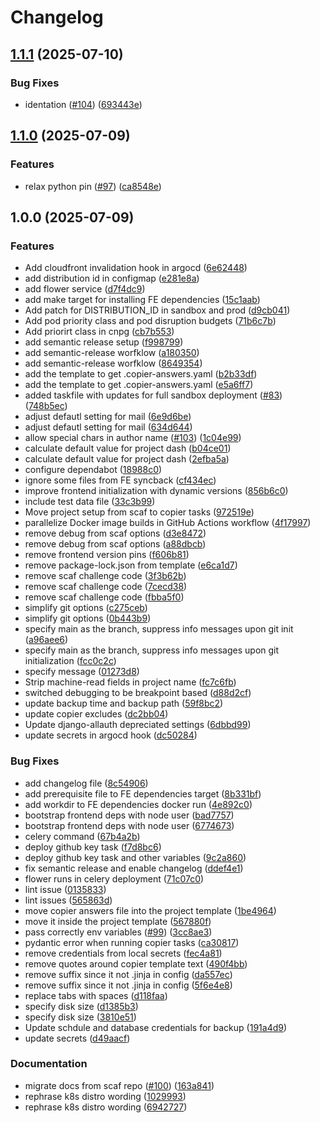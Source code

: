 # Changelog

## [1.1.1](https://github.com/sixfeetup/scaf-fullstack-template/compare/v1.1.0...v1.1.1) (2025-07-10)

### Bug Fixes

* identation ([#104](https://github.com/sixfeetup/scaf-fullstack-template/issues/104)) ([693443e](https://github.com/sixfeetup/scaf-fullstack-template/commit/693443ed01d3d470ac2d2ef6dd1eda3c27f4e730))

## [1.1.0](https://github.com/sixfeetup/scaf-fullstack-template/compare/v1.0.0...v1.1.0) (2025-07-09)

### Features

* relax python pin ([#97](https://github.com/sixfeetup/scaf-fullstack-template/issues/97)) ([ca8548e](https://github.com/sixfeetup/scaf-fullstack-template/commit/ca8548e05d87e70a4c6138735ba8decdf7468f81))

## 1.0.0 (2025-07-09)

### Features

* Add cloudfront invalidation hook in argocd ([6e62448](https://github.com/sixfeetup/scaf-fullstack-template/commit/6e624485400e5289d9460dee39a1adab72585c46))
* add distribution id in configmap ([e281e8a](https://github.com/sixfeetup/scaf-fullstack-template/commit/e281e8abeea2399ee62069ea5ac9a1ce8b2c4463))
* add flower service ([d7f4dc9](https://github.com/sixfeetup/scaf-fullstack-template/commit/d7f4dc977716e27bd2a536fef2f4e08bdea51f01))
* add make target for installing FE dependencies ([15c1aab](https://github.com/sixfeetup/scaf-fullstack-template/commit/15c1aabca6cc9ffc9df12a92c96ead425ea558bf))
* Add patch for DISTRIBUTION_ID in sandbox and prod ([d9cb041](https://github.com/sixfeetup/scaf-fullstack-template/commit/d9cb0418e11f213bd65a7b738780c9d19d71cf95))
* Add pod priority class and pod disruption budgets ([71b6c7b](https://github.com/sixfeetup/scaf-fullstack-template/commit/71b6c7b44306215bf6f601e0ed3939659148b234))
* Add priorirt class in cnpg ([cb7b553](https://github.com/sixfeetup/scaf-fullstack-template/commit/cb7b5538bd56e6c96c3bb6cdb1aa7b69f1883649))
* add semantic release setup ([f998799](https://github.com/sixfeetup/scaf-fullstack-template/commit/f998799d336884a026bf871fb4e7b1e29d112aff))
* add semantic-release worfklow ([a180350](https://github.com/sixfeetup/scaf-fullstack-template/commit/a180350394345b67b75cab648ecc670d4660af06))
* add semantic-release worfklow ([8649354](https://github.com/sixfeetup/scaf-fullstack-template/commit/8649354848fde6b0ba01c606426da7dc9822f309))
* add the template to get .copier-answers.yaml ([b2b33df](https://github.com/sixfeetup/scaf-fullstack-template/commit/b2b33dfb3766aa657b1fbd172a52ad83062f5ead))
* add the template to get .copier-answers.yaml ([e5a6ff7](https://github.com/sixfeetup/scaf-fullstack-template/commit/e5a6ff7519e18062e74759321dfe114793f03041))
* added taskfile with updates for full sandbox deployment ([#83](https://github.com/sixfeetup/scaf-fullstack-template/issues/83)) ([748b5ec](https://github.com/sixfeetup/scaf-fullstack-template/commit/748b5ec18d006f1e146f25d9d9216e8223415cab))
* adjust defautl setting for mail ([6e9d6be](https://github.com/sixfeetup/scaf-fullstack-template/commit/6e9d6be101872ddf1b4dbfe22bb677edfb439d5d))
* adjust defautl setting for mail ([634d644](https://github.com/sixfeetup/scaf-fullstack-template/commit/634d644c2c5250757ba9b32164d456edd4cd6111))
* allow special chars in author name ([#103](https://github.com/sixfeetup/scaf-fullstack-template/issues/103)) ([1c04e99](https://github.com/sixfeetup/scaf-fullstack-template/commit/1c04e99501085c7c13a9ac77ab2c1e168ecc6e13))
* calculate default value for project dash ([b04ce01](https://github.com/sixfeetup/scaf-fullstack-template/commit/b04ce016206fb9ea97cc1d8b8dc7eeefd3878609))
* calculate default value for project dash ([2efba5a](https://github.com/sixfeetup/scaf-fullstack-template/commit/2efba5a06805bd2013b650fe010a926132809211))
* configure dependabot ([18988c0](https://github.com/sixfeetup/scaf-fullstack-template/commit/18988c0cf4964e0fcc22a0eb6a7fd7751bf1fdb6))
* ignore some files from FE syncback ([cf434ec](https://github.com/sixfeetup/scaf-fullstack-template/commit/cf434ec3f3ce970d6a744773a956514fc0df3b7e))
* improve frontend initialization with dynamic versions ([856b6c0](https://github.com/sixfeetup/scaf-fullstack-template/commit/856b6c087599912ab33e0012216036ab920f61f7))
* include test data file ([33c3b99](https://github.com/sixfeetup/scaf-fullstack-template/commit/33c3b99b37afb15e9a0eac324874d511a78b60eb))
* Move project setup from scaf to copier tasks ([972519e](https://github.com/sixfeetup/scaf-fullstack-template/commit/972519e1efc2fb0c4515041dd2b6a7bc69066ace))
* parallelize Docker image builds in GitHub Actions workflow ([4f17997](https://github.com/sixfeetup/scaf-fullstack-template/commit/4f17997bef35d2dbc44dfafce2a61b2c55922cb2))
* remove debug from scaf options ([d3e8472](https://github.com/sixfeetup/scaf-fullstack-template/commit/d3e8472373cc1804875ee0a458ab747879ca0fc9))
* remove debug from scaf options ([a88dbcb](https://github.com/sixfeetup/scaf-fullstack-template/commit/a88dbcb7ddd5a9d33825074dc1920fb3f944a90b))
* remove frontend version pins ([f606b81](https://github.com/sixfeetup/scaf-fullstack-template/commit/f606b818c509af5e3ed4cf8910518d543be7901f))
* remove package-lock.json from template ([e6ca1d7](https://github.com/sixfeetup/scaf-fullstack-template/commit/e6ca1d7140e2fdb6d3ef4373783f74fde88cdcf8))
* remove scaf challenge code ([3f3b62b](https://github.com/sixfeetup/scaf-fullstack-template/commit/3f3b62be9f87272e1e1ac34a6260838549db26f8))
* remove scaf challenge code ([7cecd38](https://github.com/sixfeetup/scaf-fullstack-template/commit/7cecd3871b31332517ef9e30203ad68ef6aa0024))
* remove scaf challenge code ([fbba5f0](https://github.com/sixfeetup/scaf-fullstack-template/commit/fbba5f05afb3f6770792ed17b9e35909aee94ceb))
* simplify git options ([c275ceb](https://github.com/sixfeetup/scaf-fullstack-template/commit/c275ceb3d70e0b2ca2efd5ef30949fefbf3915ee))
* simplify git options ([0b443b9](https://github.com/sixfeetup/scaf-fullstack-template/commit/0b443b9d42473270719812a3d94c520bc247b4b8))
* specify main as the branch, suppress info messages upon git init ([a96aee6](https://github.com/sixfeetup/scaf-fullstack-template/commit/a96aee66db8801b915e3c7050e1d6a71a5d2e957))
* specify main as the branch, suppress info messages upon git initialization ([fcc0c2c](https://github.com/sixfeetup/scaf-fullstack-template/commit/fcc0c2ce0459bc67d77877bcff9cdb37512ab039))
* specify message ([01273d8](https://github.com/sixfeetup/scaf-fullstack-template/commit/01273d8f474f6f5485146f1f114f0b1e7f6816d5))
* Strip machine-read fields in project name ([fc7c6fb](https://github.com/sixfeetup/scaf-fullstack-template/commit/fc7c6fb53d486a324aeba720921b0f347be6cdbb))
* switched debugging to be breakpoint based ([d88d2cf](https://github.com/sixfeetup/scaf-fullstack-template/commit/d88d2cf2bf4479b9d61f72e000b2be932618773f))
* update backup time and backup path ([59f8bc2](https://github.com/sixfeetup/scaf-fullstack-template/commit/59f8bc238559b3d102dee815f7fb9a240dcefb98))
* update copier excludes ([dc2bb04](https://github.com/sixfeetup/scaf-fullstack-template/commit/dc2bb0486ffe3b211f453f9f2541fae6393136af))
* Update django-allauth depreciated settings ([6dbbd99](https://github.com/sixfeetup/scaf-fullstack-template/commit/6dbbd99bf5695ff76f4ef04b6239bbb1582dd52a))
* update secrets in argocd hook ([dc50284](https://github.com/sixfeetup/scaf-fullstack-template/commit/dc502842751a70ca66677bdd86c26605e23fd72e))

### Bug Fixes

* add changelog file ([8c54906](https://github.com/sixfeetup/scaf-fullstack-template/commit/8c54906211b9ee6b298ed2e500880193ebdcdc35))
* add prerequisite file to FE dependencies target ([8b331bf](https://github.com/sixfeetup/scaf-fullstack-template/commit/8b331bf679baaf75a7fbe313727870b3c0ab003a))
* add workdir to FE dependencies docker run ([4e892c0](https://github.com/sixfeetup/scaf-fullstack-template/commit/4e892c094e2652997ed0aff5f36b3c60b1dd7583))
* bootstrap frontend deps with node user ([bad7757](https://github.com/sixfeetup/scaf-fullstack-template/commit/bad7757cd1de63d94bbbc3fc9fafd45be86d5199))
* bootstrap frontend deps with node user ([6774673](https://github.com/sixfeetup/scaf-fullstack-template/commit/6774673111ed4a517e12c9e3fb8111b11960ce0e))
* celery command ([67b4a2b](https://github.com/sixfeetup/scaf-fullstack-template/commit/67b4a2ba3f44e21162ec8f0f34a127c048be3056))
* deploy github key task ([f7d8bc6](https://github.com/sixfeetup/scaf-fullstack-template/commit/f7d8bc60b53b42eba921ddc1e23d47e7e85dca3c))
* deploy github key task and other variables ([9c2a860](https://github.com/sixfeetup/scaf-fullstack-template/commit/9c2a860e8c8f6796806b9d46c49f06690e25369f))
* fix semantic release and enable changelog ([ddef4e1](https://github.com/sixfeetup/scaf-fullstack-template/commit/ddef4e1a490f951c04014dd48b77eb2e2d38e214))
* flower runs in celery deployment ([71c07c0](https://github.com/sixfeetup/scaf-fullstack-template/commit/71c07c0fd0c7d030d66bce89b74d92f9c34fc68a))
* lint issue ([0135833](https://github.com/sixfeetup/scaf-fullstack-template/commit/013583329ea93483912ee670cfbfc64226020703))
* lint issues ([565863d](https://github.com/sixfeetup/scaf-fullstack-template/commit/565863dd8860b231f2fe3386bedf8d3ef70f059b))
* move copier answers file into the project template ([1be4964](https://github.com/sixfeetup/scaf-fullstack-template/commit/1be49642b202f89af845ad54e3b4b49a1dba732e))
* move it inside the project template ([567880f](https://github.com/sixfeetup/scaf-fullstack-template/commit/567880f726a4dc7d7e1b9cd41c5574d1d9d9bd2e))
* pass correctly env variables ([#99](https://github.com/sixfeetup/scaf-fullstack-template/issues/99)) ([3cc8ae3](https://github.com/sixfeetup/scaf-fullstack-template/commit/3cc8ae3cd0a04ee3f4d8fef608e20f0863f521ea))
* pydantic error when running copier tasks ([ca30817](https://github.com/sixfeetup/scaf-fullstack-template/commit/ca308174566e1e5583638c88001332ebc5fbd068))
* remove credentials from local secrets ([fec4a81](https://github.com/sixfeetup/scaf-fullstack-template/commit/fec4a811ab8c9fa8a2c60db5c8a4c06c55e0f2e0))
* remove quotes around copier template text ([490f4bb](https://github.com/sixfeetup/scaf-fullstack-template/commit/490f4bb99d187954f3f8ae94a7f8a4032c8e3d4e))
* remove suffix since it not .jinja in config ([da557ec](https://github.com/sixfeetup/scaf-fullstack-template/commit/da557ecc13032f7e9d4d704b189be89c6008c75d))
* remove suffix since it not .jinja in config ([5f6e4e8](https://github.com/sixfeetup/scaf-fullstack-template/commit/5f6e4e82786b58429f8a2d30d7470d3286ae268f))
* replace tabs with spaces ([d118faa](https://github.com/sixfeetup/scaf-fullstack-template/commit/d118faa90ba365fffe02943626a3fececbd29271))
* specify disk size ([d1385b3](https://github.com/sixfeetup/scaf-fullstack-template/commit/d1385b3224f4f820cb5abb6ae7f2bb113c736fea))
* specify disk size ([3810e51](https://github.com/sixfeetup/scaf-fullstack-template/commit/3810e513d2c08c13daf77e2f4fa2e9a5924a57b9))
* Update schdule and database credentials for backup ([191a4d9](https://github.com/sixfeetup/scaf-fullstack-template/commit/191a4d9a5125356cfaa08f6deee32ab78b997889))
* update secrets ([d49aacf](https://github.com/sixfeetup/scaf-fullstack-template/commit/d49aacf2f51ea9c2091b33d5f30e6713bad2c439))

### Documentation

* migrate docs from scaf repo ([#100](https://github.com/sixfeetup/scaf-fullstack-template/issues/100)) ([163a841](https://github.com/sixfeetup/scaf-fullstack-template/commit/163a841057349306f9f57c209fc1df099cb7594e))
* rephrase k8s distro wording ([1029993](https://github.com/sixfeetup/scaf-fullstack-template/commit/1029993636ccf0dde9fc268f6beab27481f3f00b))
* rephrase k8s distro wording ([6942727](https://github.com/sixfeetup/scaf-fullstack-template/commit/6942727e278944d8f8387ac4f8fa0b663b03da36))
